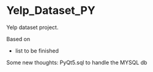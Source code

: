 # Yelp_Dataset_PY
Yelp dataset project.

Based on
- list to be finished


Some new thoughts: PyQt5.sql to handle the MYSQL db
